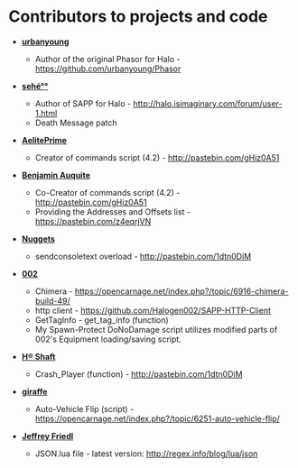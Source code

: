 Contributors to projects and code
============================================

* **[urbanyoung](https://github.com/urbanyoung)**

  * Author of the original Phasor for Halo
        - https://github.com/urbanyoung/Phasor

* **[sehé°°](http://halo.isimaginary.com/forum/user-1.html)**

  * Author of SAPP for Halo
        - http://halo.isimaginary.com/forum/user-1.html
  * Death Message patch

* **[AelitePrime](http://phasor.proboards.com/user/37)**

  * Creator of commands script (4.2)
        - http://pastebin.com/gHiz0A51
  
* **[Benjamin Auquite](https://github.com/th3w1zard1)**

  * Co-Creator of commands script (4.2)
        - http://pastebin.com/gHiz0A51
  * Providing the Addresses and Offsets list
        - https://pastebin.com/z4eqrjVN

* **[Nuggets](http://phasor.proboards.com/user/36)**

  * sendconsoletext overload
        - http://pastebin.com/1dtn0DiM
        
* **[002](https://github.com/Halogen002)**
  * Chimera
        - https://opencarnage.net/index.php?/topic/6916-chimera-build-49/
  * http client
        - https://github.com/Halogen002/SAPP-HTTP-Client
  * GetTagInfo
        - get_tag_info (function)
  * My Spawn-Protect DoNoDamage script utilizes modified parts of 002's Equipment loading/saving script.
        
* **[H® Shaft](http://pastebin.com/u/HR_Shaft)**

  * Crash_Player (function)
        - http://pastebin.com/1dtn0DiM
        
* **[giraffe](https://opencarnage.net/index.php?/profile/1463-giraffe/)**

  * Auto-Vehicle Flip (script)
        - https://opencarnage.net/index.php?/topic/6251-auto-vehicle-flip/
        
* **[Jeffrey Friedl](http://regex.info/blog/)**

  * JSON.lua file
        - latest version: http://regex.info/blog/lua/json

